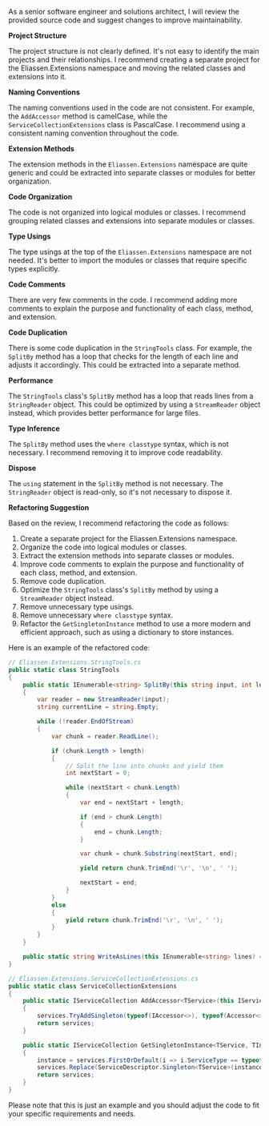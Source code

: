 As a senior software engineer and solutions architect, I will review the provided source code and suggest changes to improve maintainability.

**Project Structure**

The project structure is not clearly defined. It's not easy to identify the main projects and their relationships. I recommend creating a separate project for the Eliassen.Extensions namespace and moving the related classes and extensions into it.

**Naming Conventions**

The naming conventions used in the code are not consistent. For example, the `AddAccessor` method is camelCase, while the `ServiceCollectionExtensions` class is PascalCase. I recommend using a consistent naming convention throughout the code.

**Extension Methods**

The extension methods in the `Eliassen.Extensions` namespace are quite generic and could be extracted into separate classes or modules for better organization.

**Code Organization**

The code is not organized into logical modules or classes. I recommend grouping related classes and extensions into separate modules or classes.

**Type Usings**

The type usings at the top of the `Eliassen.Extensions` namespace are not needed. It's better to import the modules or classes that require specific types explicitly.

**Code Comments**

There are very few comments in the code. I recommend adding more comments to explain the purpose and functionality of each class, method, and extension.

**Code Duplication**

There is some code duplication in the `StringTools` class. For example, the `SplitBy` method has a loop that checks for the length of each line and adjusts it accordingly. This could be extracted into a separate method.

**Performance**

The `StringTools` class's `SplitBy` method has a loop that reads lines from a `StringReader` object. This could be optimized by using a `StreamReader` object instead, which provides better performance for large files.

**Type Inference**

The `SplitBy` method uses the `where classtype` syntax, which is not necessary. I recommend removing it to improve code readability.

**Dispose**

The `using` statement in the `SplitBy` method is not necessary. The `StringReader` object is read-only, so it's not necessary to dispose it.

**Refactoring Suggestion**

Based on the review, I recommend refactoring the code as follows:

1. Create a separate project for the Eliassen.Extensions namespace.
2. Organize the code into logical modules or classes.
3. Extract the extension methods into separate classes or modules.
4. Improve code comments to explain the purpose and functionality of each class, method, and extension.
5. Remove code duplication.
6. Optimize the `StringTools` class's `SplitBy` method by using a `StreamReader` object instead.
7. Remove unnecessary type usings.
8. Remove unnecessary `where classtype` syntax.
9. Refactor the `GetSingletonInstance` method to use a more modern and efficient approach, such as using a dictionary to store instances.

Here is an example of the refactored code:
```csharp
// Eliassen.Extensions.StringTools.cs
public static class StringTools
{
    public static IEnumerable<string> SplitBy(this string input, int length = 80, char breaker = ' ')
    {
        var reader = new StreamReader(input);
        string currentLine = string.Empty;

        while (!reader.EndOfStream)
        {
            var chunk = reader.ReadLine();

            if (chunk.Length > length)
            {
                // Split the line into chunks and yield them
                int nextStart = 0;

                while (nextStart < chunk.Length)
                {
                    var end = nextStart + length;

                    if (end > chunk.Length)
                    {
                        end = chunk.Length;
                    }

                    var chunk = chunk.Substring(nextStart, end);

                    yield return chunk.TrimEnd('\r', '\n', ' ');

                    nextStart = end;
                }
            }
            else
            {
                yield return chunk.TrimEnd('\r', '\n', ' ');
            }
        }
    }

    public static string WriteAsLines(this IEnumerable<string> lines) => string.Join(Environment.NewLine, lines);
}

// Eliassen.Extensions.ServiceCollectionExtensions.cs
public static class ServiceCollectionExtensions
{
    public static IServiceCollection AddAccessor<TService>(this IServiceCollection services) where TService : class
    {
        services.TryAddSingleton(typeof(IAccessor<>), typeof(Accessor<>));
        return services;
    }

    public static IServiceCollection GetSingletonInstance<TService, TInstance>(this IServiceCollection services, out TInstance instance) where TService : class where TInstance : class, TService, new()
    {
        instance = services.FirstOrDefault(i => i.ServiceType == typeof(TService))?.ImplementationInstance as TInstance ?? new TInstance();
        services.Replace(ServiceDescriptor.Singleton<TService>(instance));
        return services;
    }
}
```
Please note that this is just an example and you should adjust the code to fit your specific requirements and needs.